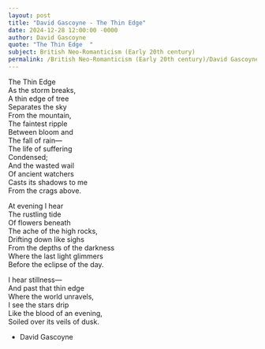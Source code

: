 ```yaml
---
layout: post
title: "David Gascoyne - The Thin Edge"
date: 2024-12-28 12:00:00 -0000
author: David Gascoyne
quote: "The Thin Edge  "
subject: British Neo-Romanticism (Early 20th century)
permalink: /British Neo-Romanticism (Early 20th century)/David Gascoyne/David Gascoyne - The Thin Edge
---
```


The Thin Edge  
As the storm breaks,  
A thin edge of tree  
Separates the sky  
From the mountain,  
The faintest ripple  
Between bloom and  
The fall of rain—  
The life of suffering  
Condensed;  
And the wasted wail  
Of ancient watchers  
Casts its shadows to me  
From the crags above.  

At evening I hear  
The rustling tide  
Of flowers beneath  
The ache of the high rocks,  
Drifting down like sighs  
From the depths of the darkness  
Where the last light glimmers  
Before the eclipse of the day.  

I hear stillness—  
And past that thin edge  
Where the world unravels,  
I see the stars drip  
Like the blood of an evening,  
Soiled over its veils of dusk.

- David Gascoyne
